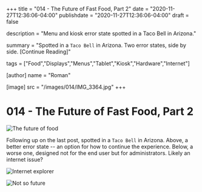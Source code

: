 +++
title = "014 - The Future of Fast Food, Part 2"
date = "2020-11-27T12:36:06-04:00"
publishdate = "2020-11-27T12:36:06-04:00"
draft = false

description = "Menu and kiosk error state spotted in a Taco Bell in Arizona."

summary = "Spotted in a `Taco Bell` in Arizona. Two error states, side by side. [Continue Reading]"

tags = ["Food","Displays","Menus","Tablet","Kiosk","Hardware","Internet"]

[author]
    name = "Roman"

[image]
    src = "/images/014/IMG_3364.jpg"
+++

# 014 - The Future of Fast Food, Part 2

![The future of food](/images/014/IMG_3364.jpg)

Following up on the last post, spotted in a `Taco Bell` in Arizona. Above, a better error state -- an option for how to continue the experience. Below, a worse one, designed not for the end user but for administrators. Likely an internet issue?

![Internet explorer](/images/014/IMG_3362.jpg)

![Not so future](/images/014/IMG_3363.jpg)








